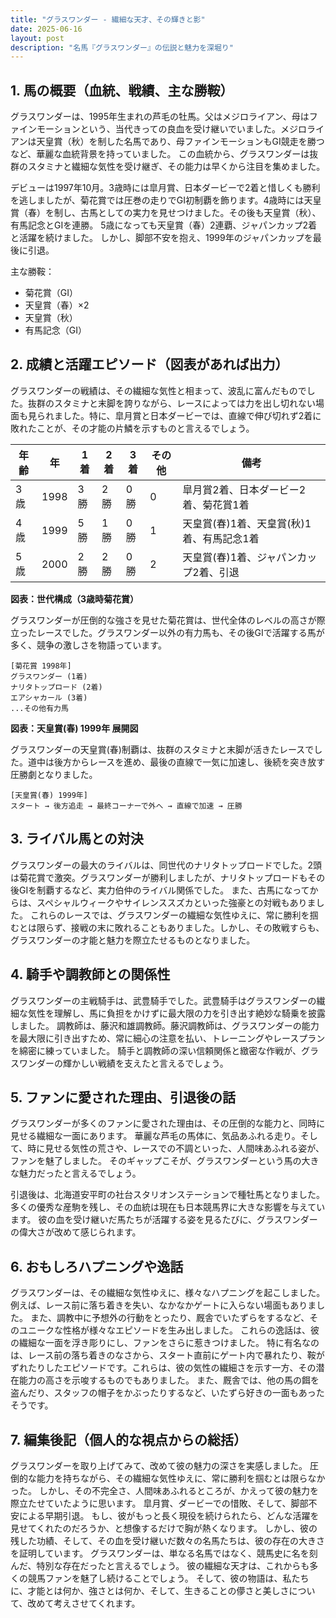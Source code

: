 ```yaml
---
title: "グラスワンダー - 繊細な天才、その輝きと影"
date: 2025-06-16
layout: post
description: "名馬『グラスワンダー』の伝説と魅力を深堀り"
---
```


## 1. 馬の概要（血統、戦績、主な勝鞍）

グラスワンダーは、1995年生まれの芦毛の牡馬。父はメジロライアン、母はファインモーションという、当代きっての良血を受け継いでいました。メジロライアンは天皇賞（秋）を制した名馬であり、母ファインモーションもGI競走を勝つなど、華麗な血統背景を持っていました。  この血統から、グラスワンダーは抜群のスタミナと繊細な気性を受け継ぎ、その能力は早くから注目を集めました。

デビューは1997年10月。3歳時には皐月賞、日本ダービーで2着と惜しくも勝利を逃しましたが、菊花賞では圧巻の走りでGI初制覇を飾ります。4歳時には天皇賞（春）を制し、古馬としての実力を見せつけました。その後も天皇賞（秋）、有馬記念とGIを連勝。  5歳になっても天皇賞（春）2連覇、ジャパンカップ2着と活躍を続けました。  しかし、脚部不安を抱え、1999年のジャパンカップを最後に引退。

主な勝鞍：

* 菊花賞（GI）
* 天皇賞（春）×2
* 天皇賞（秋）
* 有馬記念（GI）


## 2. 成績と活躍エピソード（図表があれば出力）

グラスワンダーの戦績は、その繊細な気性と相まって、波乱に富んだものでした。抜群のスタミナと末脚を誇りながら、レースによっては力を出し切れない場面も見られました。特に、皐月賞と日本ダービーでは、直線で伸び切れず2着に敗れたことが、その才能の片鱗を示すものと言えるでしょう。

| 年齢 | 年 | 1着 | 2着 | 3着 | その他 | 備考 |
|---|---|---|---|---|---|---|
| 3歳 | 1998 | 3勝 | 2勝 | 0勝 | 0 | 皐月賞2着、日本ダービー2着、菊花賞1着 |
| 4歳 | 1999 | 5勝 | 1勝 | 0勝 | 1 | 天皇賞(春)1着、天皇賞(秋)1着、有馬記念1着 |
| 5歳 | 2000 | 2勝 | 2勝 | 0勝 | 2 | 天皇賞(春)1着、ジャパンカップ2着、引退 |


**図表：世代構成（3歳時菊花賞）**

グラスワンダーが圧倒的な強さを見せた菊花賞は、世代全体のレベルの高さが際立ったレースでした。グラスワンダー以外の有力馬も、その後GIで活躍する馬が多く、競争の激しさを物語っています。

```
[菊花賞 1998年]
グラスワンダー (1着)
ナリタトップロード (2着)
エアシャカール (3着)
...その他有力馬
```

**図表：天皇賞(春) 1999年 展開図**

グラスワンダーの天皇賞(春)制覇は、抜群のスタミナと末脚が活きたレースでした。道中は後方からレースを進め、最後の直線で一気に加速し、後続を突き放す圧勝劇となりました。

```
[天皇賞(春) 1999年]
スタート → 後方追走 → 最終コーナーで外へ → 直線で加速 → 圧勝
```


## 3. ライバル馬との対決

グラスワンダーの最大のライバルは、同世代のナリタトップロードでした。2頭は菊花賞で激突。グラスワンダーが勝利しましたが、ナリタトップロードもその後GIを制覇するなど、実力伯仲のライバル関係でした。  また、古馬になってからは、スペシャルウィークやサイレンススズカといった強豪との対戦もありました。  これらのレースでは、グラスワンダーの繊細な気性ゆえに、常に勝利を掴むとは限らず、接戦の末に敗れることもありました。しかし、その敗戦すらも、グラスワンダーの才能と魅力を際立たせるものとなりました。


## 4. 騎手や調教師との関係性

グラスワンダーの主戦騎手は、武豊騎手でした。武豊騎手はグラスワンダーの繊細な気性を理解し、馬に負担をかけずに最大限の力を引き出す絶妙な騎乗を披露しました。  調教師は、藤沢和雄調教師。藤沢調教師は、グラスワンダーの能力を最大限に引き出すため、常に細心の注意を払い、トレーニングやレースプランを綿密に練っていました。  騎手と調教師の深い信頼関係と緻密な作戦が、グラスワンダーの輝かしい戦績を支えたと言えるでしょう。


## 5. ファンに愛された理由、引退後の話

グラスワンダーが多くのファンに愛された理由は、その圧倒的な能力と、同時に見せる繊細な一面にあります。  華麗な芦毛の馬体に、気品あふれる走り。そして、時に見せる気性の荒さや、レースでの不調といった、人間味あふれる姿が、ファンを魅了しました。  そのギャップこそが、グラスワンダーという馬の大きな魅力だったと言えるでしょう。

引退後は、北海道安平町の社台スタリオンステーションで種牡馬となりました。多くの優秀な産駒を残し、その血統は現在も日本競馬界に大きな影響を与えています。  彼の血を受け継いだ馬たちが活躍する姿を見るたびに、グラスワンダーの偉大さが改めて感じられます。


## 6. おもしろハプニングや逸話

グラスワンダーは、その繊細な気性ゆえに、様々なハプニングを起こしました。  例えば、レース前に落ち着きを失い、なかなかゲートに入らない場面もありました。  また、調教中に予想外の行動をとったり、厩舎でいたずらをするなど、そのユニークな性格が様々なエピソードを生み出しました。  これらの逸話は、彼の繊細な一面を浮き彫りにし、ファンをさらに惹きつけました。  特に有名なのは、レース前の落ち着きのなさから、スタート直前にゲート内で暴れたり、鞍がずれたりしたエピソードです。これらは、彼の気性の繊細さを示す一方、その潜在能力の高さを示唆するものでもありました。  また、厩舎では、他の馬の餌を盗んだり、スタッフの帽子をかぶったりするなど、いたずら好きの一面もあったそうです。


## 7. 編集後記（個人的な視点からの総括）

グラスワンダーを取り上げてみて、改めて彼の魅力の深さを実感しました。  圧倒的な能力を持ちながら、その繊細な気性ゆえに、常に勝利を掴むとは限らなかった。  しかし、その不完全さ、人間味あふれるところが、かえって彼の魅力を際立たせていたように思います。  皐月賞、ダービーでの惜敗、そして、脚部不安による早期引退。  もし、彼がもっと長く現役を続けられたら、どんな活躍を見せてくれたのだろうか、と想像するだけで胸が熱くなります。  しかし、彼の残した功績、そして、その血を受け継いだ数々の名馬たちは、彼の存在の大きさを証明しています。  グラスワンダーは、単なる名馬ではなく、競馬史に名を刻んだ、特別な存在だったと言えるでしょう。  彼の繊細な天才は、これからも多くの競馬ファンを魅了し続けることでしょう。  そして、彼の物語は、私たちに、才能とは何か、強さとは何か、そして、生きることの儚さと美しさについて、改めて考えさせてくれます。
